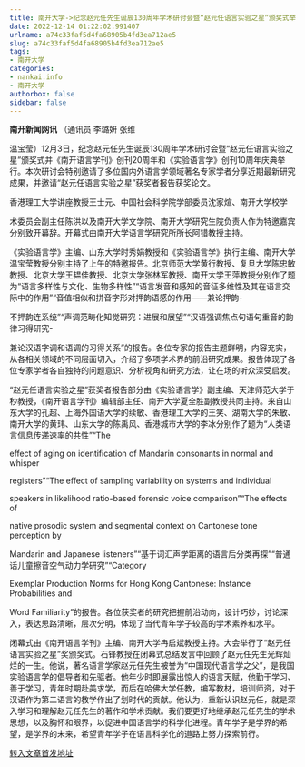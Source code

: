 ```yaml
---
title: 南开大学->纪念赵元任先生诞辰130周年学术研讨会暨“赵元任语言实验之星”颁奖式举行 | nankai.info
date: 2022-12-14 01:22:02.991407
urlname: a74c33faf5d4fa68905b4fd3ea712ae5
slug: a74c33faf5d4fa68905b4fd3ea712ae5
tags: 
- 南开大学
categories:
- nankai.info
- 南开大学
authorbox: false
sidebar: false
---
```

**南开新闻网讯** （通讯员 李璐妍 张维

温宝莹）12月3日，纪念赵元任先生诞辰130周年学术研讨会暨“赵元任语言实验之星”颁奖式并《南开语言学刊》创刊20周年和《实验语言学》创刊10周年庆典举行。本次研讨会特别邀请了多位国内外语言学领域著名专家学者分享近期最新研究成果，并邀请“赵元任语言实验之星”获奖者报告获奖论文。

香港理工大学讲座教授王士元、中国社会科学院学部委员沈家煊、南开大学校学
<!--more-->
术委员会副主任陈洪以及南开大学文学院、南开大学研究生院负责人作为特邀嘉宾分别致开幕辞。开幕式由南开大学语言学研究所所长阿错教授主持。

《实验语言学》主编、山东大学时秀娟教授和《实验语言学》执行主编、南开大学温宝莹教授分别主持了上午的特邀报告。北京师范大学黄行教授、复旦大学陈忠敏教授、北京大学王韫佳教授、北京大学张林军教授、南开大学王萍教授分别作了题为“语言多样性与文化、生物多样性”“语言发音和感知的音征多维性及其在语言交际中的作用”“音值相似和拼音字形对押韵语感的作用——兼论押韵-

不押韵连系统”“声调范畴化知觉研究：进展和展望”“汉语强调焦点句语句重音的韵律习得研究-

兼论汉语字调和语调的习得关系”的报告。各位专家的报告主题鲜明，内容充实，从各相关领域的不同层面切入，介绍了多项学术界的前沿研究成果。报告体现了各位专家学者各自独特的问题意识、分析视角和研究方法，让在场的听众深受启发。

“赵元任语言实验之星”获奖者报告部分由《实验语言学》副主编、天津师范大学于秒教授，《南开语言学刊》编辑部主任、南开大学夏全胜副教授共同主持。来自山东大学的孔超、上海外国语大学的续敏、香港理工大学的王笑、湖南大学的朱敏、南开大学的黄玮、山东大学的陈禹风、香港城市大学的李冰分别作了题为“人类语言信息传递速率的共性”“The

effect of aging on identification of Mandarin consonants in normal and whisper

registers”“The effect of sampling variability on systems and individual

speakers in likelihood ratio-based forensic voice comparison”“The effects of

native prosodic system and segmental context on Cantonese tone perception by

Mandarin and Japanese listeners”“基于词汇声学距离的语言后分类再探”“普通话儿童擦音空气动力学研究”“Category

Exemplar Production Norms for Hong Kong Cantonese: Instance Probabilities and

Word Familiarity”的报告。各位获奖者的研究把握前沿动向，设计巧妙，讨论深入，表达思路清晰，层次分明，体现了当代青年学子较高的学术素养和水平。

闭幕式由《南开语言学刊》主编、南开大学冉启斌教授主持。大会举行了“赵元任语言实验之星”奖颁奖式。石锋教授在闭幕式总结发言中回顾了赵元任先生光辉灿烂的一生。他说，著名语言学家赵元任先生被誉为“中国现代语言学之父”，是我国实验语言学的倡导者和先驱者。他年少时即展露出惊人的语言天赋，他勤于学习、善于学习，青年时期赴美求学，而后在哈佛大学任教，编写教材，培训师资，对于汉语作为第二语言的教学作出了划时代的贡献。他认为，重新认识赵元任，就是深入学习和理解赵元任先生的著作和学术贡献。我们要更好地继承赵元任先生的学术思想，以及胸怀和眼界，以促进中国语言学的科学化进程。青年学子是学界的希望，是学界的未来，希望青年学子在语言科学化的道路上努力探索前行。



[转入文章首发地址](http://news.nankai.edu.cn/ywsd/system/2022/12/06/030053933.shtml)